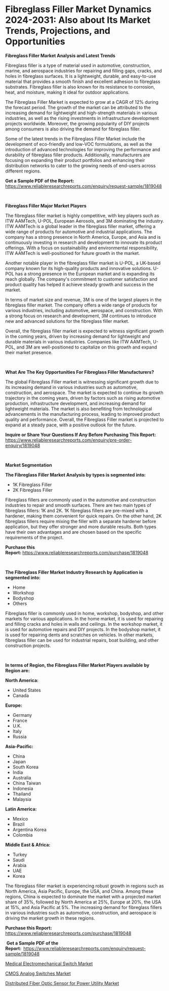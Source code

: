 <p><h1>Fibreglass Filler Market Dynamics 2024-2031: Also about Its Market Trends, Projections, and Opportunities</h1></p><p><strong>Fibreglass Filler Market Analysis and Latest Trends</strong></p>
<p><p>Fibreglass filler is a type of material used in automotive, construction, marine, and aerospace industries for repairing and filling gaps, cracks, and holes in fibreglass surfaces. It is a lightweight, durable, and easy-to-use material that provides a smooth finish and excellent adhesion to fibreglass substrates. Fibreglass filler is also known for its resistance to corrosion, heat, and moisture, making it ideal for outdoor applications.</p><p>The Fibreglass Filler Market is expected to grow at a CAGR of 12% during the forecast period. The growth of the market can be attributed to the increasing demand for lightweight and high-strength materials in various industries, as well as the rising investments in infrastructure development projects worldwide. Moreover, the growing popularity of DIY projects among consumers is also driving the demand for fibreglass filler.</p><p>Some of the latest trends in the Fibreglass Filler Market include the development of eco-friendly and low-VOC formulations, as well as the introduction of advanced technologies for improving the performance and durability of fibreglass filler products. Additionally, manufacturers are focusing on expanding their product portfolios and enhancing their distribution networks to cater to the growing needs of end-users across different regions.</p></p>
<p><strong>Get a Sample PDF of the Report:&nbsp;</strong> <a href="https://www.reliableresearchreports.com/enquiry/request-sample/1819048">https://www.reliableresearchreports.com/enquiry/request-sample/1819048</a></p>
<p>&nbsp;</p>
<p><strong>Fibreglass Filler Major Market Players</strong></p>
<p><p>The fibreglass filler market is highly competitive, with key players such as ITW AAMTech, U-POL, European Aerosols, and 3M dominating the industry. ITW AAMTech is a global leader in the fibreglass filler market, offering a wide range of products for automotive and industrial applications. The company has a strong presence in North America, Europe, and Asia and is continuously investing in research and development to innovate its product offerings. With a focus on sustainability and environmental responsibility, ITW AAMTech is well-positioned for future growth in the market.</p><p>Another notable player in the fibreglass filler market is U-POL, a UK-based company known for its high-quality products and innovative solutions. U-POL has a strong presence in the European market and is expanding its reach globally. The company's commitment to customer satisfaction and product quality has helped it achieve steady growth and success in the market.</p><p>In terms of market size and revenue, 3M is one of the largest players in the fibreglass filler market. The company offers a wide range of products for various industries, including automotive, aerospace, and construction. With a strong focus on research and development, 3M continues to introduce new and advanced solutions for the fibreglass filler market.</p><p>Overall, the fibreglass filler market is expected to witness significant growth in the coming years, driven by increasing demand for lightweight and durable materials in various industries. Companies like ITW AAMTech, U-POL, and 3M are well-positioned to capitalize on this growth and expand their market presence.</p></p>
<p>&nbsp;</p>
<p><strong>What Are The Key Opportunities For Fibreglass Filler Manufacturers?</strong></p>
<p><p>The global Fibreglass Filler market is witnessing significant growth due to its increasing demand in various industries such as automotive, construction, and aerospace. The market is expected to continue its growth trajectory in the coming years, driven by factors such as rising automotive production, infrastructure development, and increasing demand for lightweight materials. The market is also benefiting from technological advancements in the manufacturing process, leading to improved product quality and performance. Overall, the Fibreglass Filler market is projected to expand at a steady pace, with a positive outlook for the future.</p></p>
<p><strong>Inquire or Share Your Questions If Any Before Purchasing This Report:</strong> <a href="https://www.reliableresearchreports.com/enquiry/pre-order-enquiry/1819048">https://www.reliableresearchreports.com/enquiry/pre-order-enquiry/1819048</a></p>
<p>&nbsp;</p>
<p><strong>Market Segmentation</strong></p>
<p><strong>The Fibreglass Filler Market Analysis by types is segmented into:</strong></p>
<p><ul><li>1K Fibreglass Filler</li><li>2K Fibreglass Filler</li></ul></p>
<p><p>Fibreglass fillers are commonly used in the automotive and construction industries to repair and smooth surfaces. There are two main types of fibreglass fillers: 1K and 2K. 1K fibreglass fillers are pre-mixed with a hardener, making them convenient for quick repairs. On the other hand, 2K fibreglass fillers require mixing the filler with a separate hardener before application, but they offer stronger and more durable results. Both types have their own advantages and are chosen based on the specific requirements of the project.</p></p>
<p><strong>Purchase this Report:&nbsp;</strong><a href="https://www.reliableresearchreports.com/purchase/1819048">https://www.reliableresearchreports.com/purchase/1819048</a></p>
<p>&nbsp;</p>
<p><strong>The Fibreglass Filler Market Industry Research by Application is segmented into:</strong></p>
<p><ul><li>Home</li><li>Workshop</li><li>Bodyshop</li><li>Others</li></ul></p>
<p><p>Fibreglass filler is commonly used in home, workshop, bodyshop, and other markets for various applications. In the home market, it is used for repairing and filling cracks and holes in walls and ceilings. In the workshop market, it is used for automotive repairs and DIY projects. In the bodyshop market, it is used for repairing dents and scratches on vehicles. In other markets, fibreglass filler can be used for industrial repairs, boat building, and other construction projects.</p></p>
<p>&nbsp;</p>
<p><strong>In terms of Region, the Fibreglass Filler Market Players available by Region are:</strong></p>
<p>
    <p> <strong> North America: </strong>
        <ul>
            <li>United States</li>
            <li>Canada</li>
        </ul>
        </p> 
    <p> <strong> Europe: </strong>
        <ul>
            <li>Germany</li>
            <li>France</li>
            <li>U.K.</li>
            <li>Italy</li>
            <li>Russia</li>
        </ul>
        </p> 
    <p> <strong> Asia-Pacific: </strong>
        <ul>
            <li>China</li>
            <li>Japan</li>
            <li>South Korea</li>
            <li>India</li>
            <li>Australia</li>
            <li>China Taiwan</li>
            <li>Indonesia</li>
            <li>Thailand</li>
            <li>Malaysia</li>
        </ul>
        </p> 
    <p> <strong> Latin America: </strong>
        <ul>
            <li>Mexico</li>
            <li>Brazil</li>
            <li>Argentina Korea</li>
            <li>Colombia</li>
        </ul>
        </p> 
    <p> <strong> Middle East & Africa: </strong>
        <ul>
            <li>Turkey</li>
            <li>Saudi</li>
            <li>Arabia</li>
            <li>UAE</li>
            <li>Korea</li>
        </ul>
    </p>
    </p>
<p><p>The fibreglass filler market is experiencing robust growth in regions such as North America, Asia Pacific, Europe, the USA, and China. Among these regions, China is expected to dominate the market with a projected market share of 35%, followed by North America at 25%, Europe at 20%, the USA at 15%, and Asia Pacific at 5%. The increasing demand for fibreglass fillers in various industries such as automotive, construction, and aerospace is driving the market growth in these regions.</p></p>
<p><strong>Purchase this Report: </strong><a href="https://www.reliableresearchreports.com/purchase/1819048">https://www.reliableresearchreports.com/purchase/1819048</a></p>
<p>&nbsp;<strong>Get a Sample PDF of the Report:&nbsp;&nbsp;</strong><a href="https://www.reliableresearchreports.com/enquiry/request-sample/1819048">https://www.reliableresearchreports.com/enquiry/request-sample/1819048</a></p>
<p><strong></strong></p>
<p><p><a href="https://view.publitas.com/reportprime-1/medical-electromechanical-switch-market-size-market-trends-and-growth-outlook-forecasted-for-period-from-2023-to-2030/">Medical Electromechanical Switch Market</a></p><p><a href="https://view.publitas.com/reportprime-1/cmos-analog-switches-market-size-furnishes-valuable-information-encompassing-market-share-market-trends-and-projections-spanning-from-2023-to-2030/">CMOS Analog Switches Market</a></p><p><a href="https://view.publitas.com/reportprime-1/distributed-fiber-optic-sensor-for-power-utility-market-research-report-provides-thorough-industry-overview-which-offers-an-in-depth-analysis-of-product-trends-and-new-market-divisions/">Distributed Fiber Optic Sensor for Power Utility Market</a></p></p>